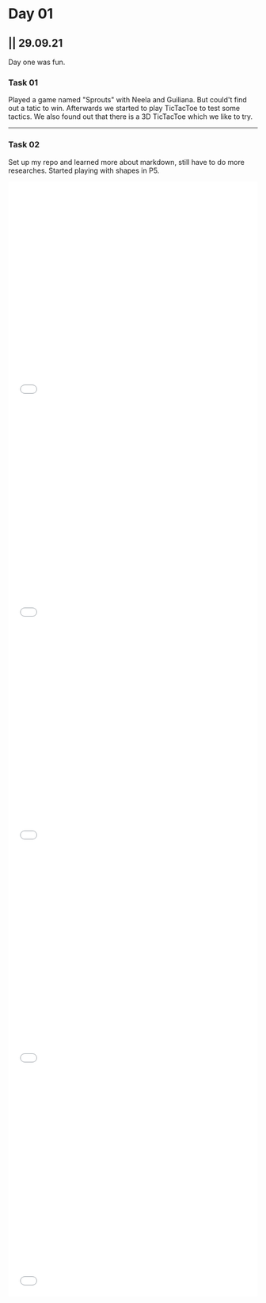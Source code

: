 # Day 01

## || 29.09.21

Day one was fun.

### Task 01

Played a game named "Sprouts" with Neela and Guiliana. But could't find out a tatic to win. Afterwards we started to play TicTacToe to test some tactics. We also found out that there is a 3D TicTacToe which we like to try.

---

### Task 02

Set up my repo and learned more about markdown, still have to do more researches.
Started playing with shapes in P5.

<iframe src="../content/day01/01/embed.html" width="100%" height="450" frameborder="no"></iframe>

<iframe src="../content/day01/02/embed.html" width="100%" height="450" frameborder="no"></iframe>

<iframe src="../content/day01/03/embed.html" width="100%" height="450" frameborder="no"></iframe>

<iframe src="../content/day01/sketch1/embed.html" width="100%" height="450" frameborder="no"></iframe>

<iframe src="../content/day01/sketch2/embed.html" width="100%" height="450" frameborder="no"></iframe>
